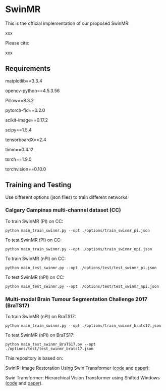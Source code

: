 # SwinMR 

This is the official implementation of our proposed SwinMR:

xxx

Please cite:

xxx


## Requirements

matplotlib==3.3.4

opencv-python==4.5.3.56

Pillow==8.3.2

pytorch-fid==0.2.0

scikit-image==0.17.2

scipy==1.5.4

tensorboardX==2.4

timm==0.4.12

torch==1.9.0

torchvision==0.10.0

## Training and Testing
Use different options (json files) to train different networks.

### Calgary Campinas multi-channel dataset (CC) 

To train SwinMR (PI) on CC:

`python main_train_swinmr.py --opt ./options/train_swinmr_pi.json`

To test SwinMR (PI) on CC:

`python main_train_swinmr.py --opt ./options/train_swinmr_npi.json`

To train SwinMR (nPI) on CC:

`python main_test_swinmr.py --opt ./options/test/test_swinmr_pi.json`

To test SwinMR (nPI) on CC:

`python main_test_swinmr.py --opt ./options/test/test_swinmr_npi.json`

### Multi-modal Brain Tumour Segmentation Challenge 2017 (BraTS17)

To train SwinMR (nPI) on BraTS17:

`python main_train_swinmr.py --opt ./options/train_swinmr_brats17.json`

To test SwinMR (nPI) on BraTS17:

`python main_test_swinmr_BraTS17.py --opt ./options/test/test_swinmr_brats17.json`



This repository is based on:

SwinIR: Image Restoration Using Swin Transformer ([code](https://github.com/JingyunLiang/SwinIR) and 
[paper](https://arxiv.org/abs/2108.10257));

Swin Transformer: Hierarchical Vision Transformer using Shifted Windows
([code](https://github.com/microsoft/Swin-Transformer) and [paper](https://arxiv.org/abs/2103.14030)).